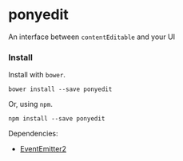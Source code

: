 # ponyedit

An interface between `contentEditable` and your UI

### Install

Install with `bower`.

```shell
bower install --save ponyedit
```

Or, using `npm`.

```shell
npm install --save ponyedit
```

Dependencies:

- [EventEmitter2](https://github.com/hij1nx/EventEmitter2)
